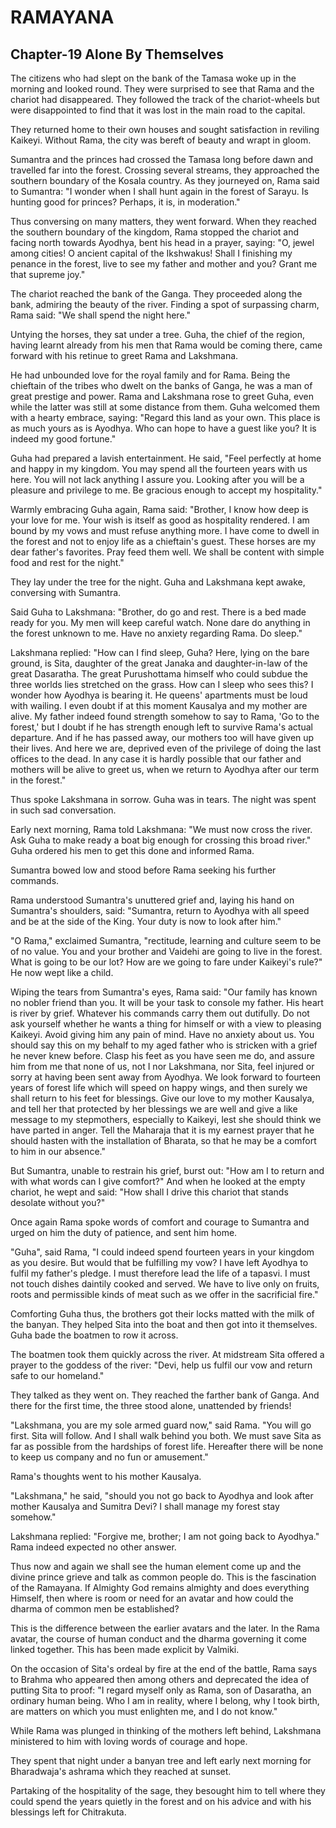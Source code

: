 # RAMAYANA
## Chapter-19 Alone By Themselves

The citizens who had slept on the bank of the Tamasa woke up in the morning and looked round. They were surprised to see that Rama and the chariot had disappeared. They followed the track of the chariot-wheels but were disappointed to find that it was lost in the main road to the capital.

They returned home to their own houses and sought satisfaction in reviling Kaikeyi. Without Rama, the city was bereft of beauty and wrapt in gloom.

Sumantra and the princes had crossed the Tamasa long before dawn and travelled far into the forest. Crossing several streams, they approached the southern boundary of the Kosala country. As they journeyed on, Rama said to Sumantra: "I wonder when I shall hunt again in the forest of Sarayu. Is hunting good for princes? Perhaps, it is, in moderation."

Thus conversing on many matters, they went forward. When they reached the southern boundary of the kingdom, Rama stopped the chariot and facing north towards Ayodhya, bent his head in a prayer, saying: "O, jewel among cities! O ancient capital of the Ikshwakus! Shall I finishing my penance in the forest, live to see my father and mother and you? Grant me that supreme joy."

The chariot reached the bank of the Ganga. They proceeded along the bank, admiring the beauty of the river. Finding a spot of surpassing charm, Rama said: "We shall spend the night here."

Untying the horses, they sat under a tree. Guha, the chief of the region, having learnt already from his men that Rama would be coming there, came forward with his retinue to greet Rama and Lakshmana.

He had unbounded love for the royal family and for Rama. Being the chieftain of the tribes who dwelt on the banks of Ganga, he was a man of great prestige and power. Rama and Lakshmana rose to greet Guha, even while the latter was still at some distance from them. Guha welcomed them with a hearty embrace, saying: "Regard this land as your own. This place is as much yours as is Ayodhya. Who can hope to have a guest like you? It is indeed my good fortune."

Guha had prepared a lavish entertainment. He said, "Feel perfectly at home and happy in my kingdom. You may spend all the fourteen years with us here. You will not lack anything I assure you. Looking after you will be a pleasure and privilege to me. Be gracious enough to accept my hospitality."

Warmly embracing Guha again, Rama said: "Brother, I know how deep is your love for me. Your wish is itself as good as hospitality rendered. I am bound by my vows and must refuse anything more. I have come to dwell in the forest and not to enjoy life as a chieftain's guest. These horses are my dear father's favorites. Pray feed them well. We shall be content with simple food and rest for the night."

They lay under the tree for the night. Guha and Lakshmana kept awake, conversing with Sumantra.

Said Guha to Lakshmana: "Brother, do go and rest. There is a bed made ready for you. My men will keep careful watch. None dare do anything in the forest unknown to me. Have no anxiety regarding Rama. Do sleep."

Lakshmana replied: "How can I find sleep, Guha? Here, lying on the bare ground, is Sita, daughter of the great Janaka and daughter-in-law of the great Dasaratha. The great Purushottama himself who could subdue the three worlds lies stretched on the grass. How can I sleep who sees this? I wonder how Ayodhya is bearing it. He queens' apartments must be loud with wailing. I even doubt if at this moment Kausalya and my mother are alive. My father indeed found strength somehow to say to Rama, 'Go to the forest,' but I doubt if he has strength enough left to survive Rama's actual departure. And if he has passed away, our mothers too will have given up their lives. And here we are, deprived even of the privilege of doing the last offices to the dead. In any case it is hardly possible that our father and mothers will be alive to greet us, when we return to Ayodhya after our term in the forest."

Thus spoke Lakshmana in sorrow. Guha was in tears. The night was spent in such sad conversation.

Early next morning, Rama told Lakshmana: "We must now cross the river. Ask Guha to make ready a boat big enough for crossing this broad river." Guha ordered his men to get this done and informed Rama.

Sumantra bowed low and stood before Rama seeking his further commands.

Rama understood Sumantra's unuttered grief and, laying his hand on Sumantra's shoulders, said: "Sumantra, return to Ayodhya with all speed and be at the side of the King. Your duty is now to look after him."

"O Rama," exclaimed Sumantra, "rectitude, learning and culture seem to be of no value. You and your brother and Vaidehi are going to live in the forest. What is going to be our lot? How are we going to fare under Kaikeyi's rule?" He now wept like a child.

Wiping the tears from Sumantra's eyes, Rama said: "Our family has known no nobler friend than you. It will be your task to console my father. His heart is river by grief. Whatever his commands carry them out dutifully. Do not ask yourself whether he wants a thing for himself or with a view to pleasing Kaikeyi. Avoid giving him any pain of mind. Have no anxiety about us. You should say this on my behalf to my aged father who is stricken with a grief he never knew before. Clasp his feet as you have seen me do, and assure him from me that none of us, not I nor Lakshmana, nor Sita, feel injured or sorry at having been sent away from Ayodhya. We look forward to fourteen years of forest life which will speed on happy wings, and then surely we shall return to his feet for blessings. Give our love to my mother Kausalya, and tell her that protected by her blessings we are well and give a like message to my stepmothers, especially to Kaikeyi, lest she should think we have parted in anger. Tell the Maharaja that it is my earnest prayer that he should hasten with the installation of Bharata, so that he may be a comfort to him in our absence."

But Sumantra, unable to restrain his grief, burst out: "How am I to return and with what words can I give comfort?" And when he looked at the empty chariot, he wept and said: "How shall I drive this chariot that stands desolate without you?"

Once again Rama spoke words of comfort and courage to Sumantra and urged on him the duty of patience, and sent him home.

"Guha", said Rama, "I could indeed spend fourteen years in your kingdom as you desire. But would that be fulfilling my vow? I have left Ayodhya to fulfil my father's pledge. I must therefore lead the life of a tapasvi. I must not touch dishes daintily cooked and served. We have to live only on fruits, roots and permissible kinds of meat such as we offer in the sacrificial fire."

Comforting Guha thus, the brothers got their locks matted with the milk of the banyan. They helped Sita into the boat and then got into it themselves. Guha bade the boatmen to row it across.

The boatmen took them quickly across the river. At midstream Sita offered a prayer to the goddess of the river: "Devi, help us fulfil our vow and return safe to our homeland."

They talked as they went on. They reached the farther bank of Ganga. And there for the first time, the three stood alone, unattended by friends!

"Lakshmana, you are my sole armed guard now," said Rama. "You will go first. Sita will follow. And I shall walk behind you both. We must save Sita as far as possible from the hardships of forest life. Hereafter there will be none to keep us company and no fun or amusement."

Rama's thoughts went to his mother Kausalya.

"Lakshmana," he said, "should you not go back to Ayodhya and look after mother Kausalya and Sumitra Devi? I shall manage my forest stay somehow."

Lakshmana replied: "Forgive me, brother; I am not going back to Ayodhya." Rama indeed expected no other answer.

Thus now and again we shall see the human element come up and the divine prince grieve and talk as common people do. This is the fascination of the Ramayana. If Almighty God remains almighty and does everything Himself, then where is room or need for an avatar and how could the dharma of common men be established?

This is the difference between the earlier avatars and the later. In the Rama avatar, the course of human conduct and the dharma governing it come linked together. This has been made explicit by Valmiki.

On the occasion of Sita's ordeal by fire at the end of the battle, Rama says to Brahma who appeared then among others and deprecated the idea of putting Sita to proof:
"I regard myself only as Rama, son of Dasaratha, an ordinary human being. Who I am in reality, where I belong, why I took birth, are matters on which you must enlighten me, and I do not know."

While Rama was plunged in thinking of the mothers left behind, Lakshmana ministered to him with loving words of courage and hope.

They spent that night under a banyan tree and left early next morning for Bharadwaja's ashrama which they reached at sunset.

Partaking of the hospitality of the sage, they besought him to tell where they could spend the years quietly in the forest and on his advice and with his blessings left for Chitrakuta.